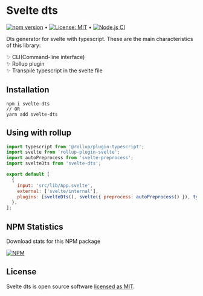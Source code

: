 # Svelte dts

[![npm version](https://badge.fury.io/js/svelte-dts.svg)](https://www.npmjs.com/package/svelte-dts) &bull; [![License: MIT](https://img.shields.io/badge/License-MIT-yellow.svg)](https://github.com/andrelmlins/svelte-dts/blob/master/LICENSE) &bull; [![Node.js CI](https://github.com/andrelmlins/svelte-dts/workflows/Node.js%20CI/badge.svg)](https://github.com/andrelmlins/svelte-dts/actions?query=workflow%3A%22Node.js+CI%22)

Dts generator for svelte with typescript. These are the main characteristics of this library:

✨ CLI(Command-line interface)
<br />
✨ Rollup plugin
<br />
✨ Transpile typescript in the svelte file

## Installation

```
npm i svelte-dts
// OR
yarn add svelte-dts
```

## Using with rollup

```js
import typescript from '@rollup/plugin-typescript';
import svelte from 'rollup-plugin-svelte';
import autoPreprocess from 'svelte-preprocess';
import svelteDts from 'svelte-dts';

export default [
  {
    input: 'src/lib/App.svelte',
    external: ['svelte/internal'],
    plugins: [svelteDts(), svelte({ preprocess: autoPreprocess() }), typescript()],
  },
];
```

## NPM Statistics

Download stats for this NPM package

[![NPM](https://nodei.co/npm/svelte-dts.png)](https://nodei.co/npm/svelte-dts/)

## License

Svelte dts is open source software [licensed as MIT](https://github.com/andrelmlins/svelte-dts/blob/master/LICENSE).
